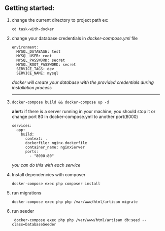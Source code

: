 ## Getting started:

1. change the current directory to project path ex:

      ``` cd task-with-docker ```
2. change your database credentials in *docker-compose.yml* file

    ```
    environment:
      MYSQL_DATABASE: test
      MYSQL_USER: root
      MYSQL_PASSWORD: secret
      MYSQL_ROOT_PASSWORD: secret
      SERVICE_TAGS: dev
      SERVICE_NAME: mysql

    ```
    *docker will create your database with the provided credentials during installation process*
    ***

3. ``` docker-compose build && docker-compose up -d ```

    **alert:** </span> if there is a server running in your machine, you should stop it or change port 80 in docker-compose.yml to another port(8000)
    ```
    services:
      app:
        build:
          context: .
          dockerfile: nginx.dockerfile
          container_name: nginxServer
          ports:
            - "8000:80"
    ```
    *you can do this with each service*

1. Install dependencies with composer

      ```docker-compose exec php composer install ```
2. run migrations

     ``` docker-compose exec php php /var/www/html/artisan migrate ```
3. run seeder

     ``` docker-compose exec php php /var/www/html/artisan db:seed --class=DatabaseSeeder```

